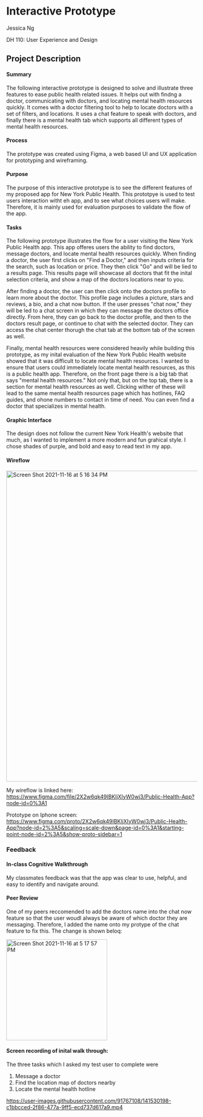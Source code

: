 # Interactive Prototype

Jessica Ng 

DH 110: User Experience and Design

## Project Description
#### Summary

The following interactive prototype is designed to solve and illustrate three features to ease public health related issues. It helps out with findng a doctor, communicating with doctors, and locating mental health resources quickly. It comes with a doctor filtering tool to help to locate doctors with a set of filters, and locations. It uses a chat feature to speak with doctors, and finally there is a mental health tab which supports all different types of mental health resources.

#### Process

The prototype was created using Figma, a web based UI and UX application for prototyping and wireframing.

#### Purpose

The purpose of this interactive prototype is to see the different features of my proposed app for New York Public Health. This prototpye is used to test users interaction witht eh app, and to see what choices users will make. Therefore, it is mainly used for evaluation purposes to validate the flow of the app.

#### Tasks

The following prototype illustrates the flow for a user visiting the New York Public Health app. This app offeres users the ability to find doctors, message doctors, and locate mental health resources quickly. When finding a doctor, the user first clicks on "Find a Doctor," and then inputs criteria for the search, such as location or price. They then click "Go" and will be lied to a results page. This results page will showcase all doctors that fit the inital selection criteria, and show a map of the doctors locations near to you.

After finding a doctor, the user can then click onto the doctors profile to learn more about the doctor. This profile page includes a picture, stars and reviews, a bio, and a chat now button. If the user presses "chat now," they will be led to a chat screen in which they can message the doctors office directly. From here, they can go back to the doctor profile, and then to the doctors result page, or continue to chat with the selected doctor. They can access the chat center thorugh the chat tab at the bottom tab of the screen as well. 

Finally, mental health resources were considered heavily while building this prototype, as my inital evaluation of the New York Public Health website showed that it was difficult to locate mental health resources. I wanted to ensure that users could immediately locate mental health resources, as this is a public health app. Therefore, on the front page there is a big tab that says "mental health resources." Not only that, but on the top tab, there is a section for mental health resources as well. Clicking wither of these will lead to the same mental health resources page which has hotlines, FAQ guides, and ohone numbers to contact in time of need. You can even find a doctor that specializes in mental health.

#### Graphic Interface

The design does not follow the current New York Health's website that much, as I wanted to implement a more modern and fun grahical style. I chose shades of purple, and bold and easy to read text in my app. 

#### Wireflow


<img width="820" alt="Screen Shot 2021-11-16 at 5 16 34 PM" src="https://user-images.githubusercontent.com/91767108/142091767-683e8817-0d0a-41e5-a903-d112ccdb6ae6.png">



My wireflow is linked here: https://www.figma.com/file/2X2w6qk49IBKljXIyW0wj3/Public-Health-App?node-id=0%3A1

Prototype on Iphone screen: https://www.figma.com/proto/2X2w6qk49IBKljXIyW0wj3/Public-Health-App?node-id=2%3A5&scaling=scale-down&page-id=0%3A1&starting-point-node-id=2%3A5&show-proto-sidebar=1

### Feedback

#### In-class Cognitive Walkthrough

My classmates feedback was that the app was clear to use, helpful, and easy to identify and navigate around. 

#### Peer Review

One of my peers reccomended to add the doctors name into the chat now feature so that the user woudl always be aware of which doctor they are messaging. Therefore, I added the name onto my protype of the chat feature to fix this. The change is shown beloq: 

<img width="266" alt="Screen Shot 2021-11-16 at 5 17 57 PM" src="https://user-images.githubusercontent.com/91767108/142091856-0a7a8875-e5ac-4ab5-b0a8-52a80f18b470.png">



#### Screen recording of inital walk through: 

The three tasks which I asked my test user to complete were

1. Message a doctor 
2. Find the location map of doctors nearby
3. Locate the mental health hotline

https://user-images.githubusercontent.com/91767108/141530198-c1bbcced-2f86-477a-9ff5-ecd737d617a9.mp4




